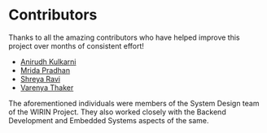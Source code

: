 # Contributors

Thanks to all the amazing contributors who have helped improve this project over months of consistent effort!

- [Anirudh Kulkarni](https://github.com/its-ME-007)
- [Mrida Pradhan](https://github.com/mripradhan)
- [Shreya Ravi](https://github.com/shreyaravi0)
- [Varenya Thaker](https://github.com/varenyathaker)

The aforementioned individuals were members of the System Design team of the WIRIN Project. They also worked closely with the Backend Development and Embedded Systems aspects of the same.